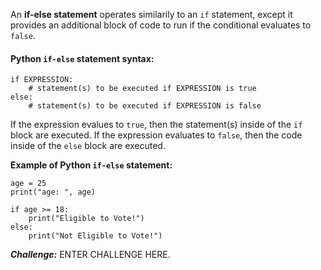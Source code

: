 An **if-else statement** operates similarily to an `if` statement, except it provides an additional block of code to run if the conditional evaluates to `false`.

#### Python `if-else` statement syntax:
```
if EXPRESSION:
	# statement(s) to be executed if EXPRESSION is true
else:
	# statement(s) to be executed if EXPRESSION is false
```
If the expression evalues to `true`, then the statement(s) inside of the `if` block are executed. If the expression evaluates to `false`, then the code inside of the `else` block are executed.

**Example of Python `if-else` statement:**
```
age = 25
print("age: ", age)

if age >= 18:
	print("Eligible to Vote!")
else:
	print("Not Eligible to Vote!")
```

***Challenge:*** ENTER CHALLENGE HERE.